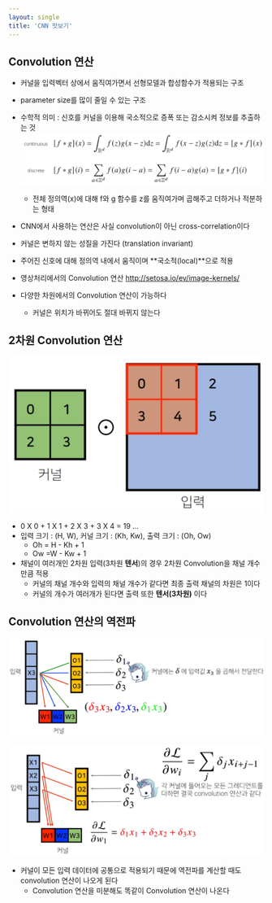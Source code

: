 ```yaml
---
layout: single
title: 'CNN 맛보기'
---
```


## Convolution 연산

- 커널을 입력벡터 상에서 움직여가면서 선형모델과 합성함수가 적용되는 구조
- parameter size를 많이 줄일 수 있는 구조
- 수학적 의미 : 신호를 커널을 이용해 국소적으로 증폭 또는 감소시켜 정보를 추출하는 것![jpg](/assets/images/2022-01-12/20220112_220136.jpg)
  - 전체 정의역(x)에 대해 f와 g 함수를 z를 움직여가며 곱해주고 더하거나 적분하는 형태
- CNN에서 사용하는 연산은 사실 convolution이 아닌 cross-correlation이다
- 커널은 변하지 않는 성질을 가진다 (translation invariant)
- 주어진 신호에 대해 정의역 내에서 움직이며 **국소적(local)**으로 적용
- 영상처리에서의 Convolution 연산 http://setosa.io/ev/image-kernels/

- 다양한 차원에서의 Convolution 연산이 가능하다
  - 커널은 위치가 바뀌어도 절대 바뀌지 않는다

## 2차원 Convolution 연산

![jpg](/assets/images/2022-01-12/20220112_222331.jpg)

- 0 X 0 + 1 X 1 + 2 X 3 + 3 X 4 = 19 ...
- 입력 크기 : (H, W), 커널 크기 : (Kh, Kw), 출력 크기 : (Oh, Ow)
  - Oh = H - Kh + 1
  - Ow =W - Kw + 1
- 채널이 여러개인 2차원 입력(3차원 **텐서**)의 경우 2차원 Convolution을 채널 개수만큼 적용
  - 커널의 채널 개수와 입력의 채널 개수가 같다면 최종 출력 채널의 차원은 1이다
  - 커널의 개수가 여러개가 된다면 출력 또한 **텐서(3차원)** 이다

## Convolution 연산의 역전파

![jpg](/assets/images/2022-01-12/20220112_224323.jpg)

![jpg](/assets/images/2022-01-12/20220112_224447.jpg)

- 커널이 모든 입력 데이터에 공통으로 적용되기 때문에 역전파를 계산할 때도 convolution 연산이 나오게 된다
  - Convolution 연산을 미분해도 똑같이 Convolution 연산이 나온다
